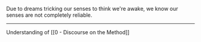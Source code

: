 Due to dreams tricking our senses to think we're awake, we know our senses are not completely reliable.

---

Understanding of [[0 - Discourse on the Method]]